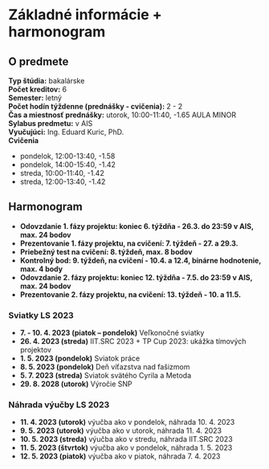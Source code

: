 # Základné informácie + harmonogram

## O predmete

**Typ štúdia:** bakalárske  
**Počet kreditov:** 6  
**Semester:** letný  
**Počet hodín týždenne (prednášky - cvičenia):** 2 - 2   
**Čas a miestnosť prednášky:**  utorok, 10:00-11:40, -1.65 AULA MINOR  
**Sylabus predmetu:** v AIS  
**Vyučujúci:** Ing. Eduard Kuric, PhD.  
**Cvičenia**
* pondelok, 12:00-13:40, -1.58
* pondelok, 14:00-15:40, -1.42
* streda, 10:00-11:40, -1.42
* streda, 12:00-13:40, -1.42


## Harmonogram 

* **Odovzdanie 1. fázy projektu: koniec 6. týždňa - 26.3. do 23:59 v AIS, max. 24 bodov** 
* **Prezentovanie 1. fázy projektu, na cvičení: 7. týždeň - 27. a 29.3.** 
* **Priebežný test na cvičení: 8. týždeň, max. 8 bodov**
* **Kontrolný bod: 9. týždeň, na cvičení - 10.4. a 12.4, binárne hodnotenie, max. 4 body**
* **Odovzdanie 2. fázy projektu: koniec 12. týždňa - 7.5. do 23:59 v AIS, max. 24 bodov**
* **Prezentovanie 2. fázy projektu, na cvičení: 13. týždeň - 10. a 11.5.**


### Sviatky LS 2023 
* **7. - 10. 4. 2023 (piatok – pondelok)** Veľkonočné sviatky 
* **26. 4. 2023 (streda)** IIT.SRC 2023 + TP Cup 2023: ukážka tímových projektov 
* **1. 5. 2023 (pondelok)** Sviatok práce 
* **8. 5. 2023 (pondelok)** Deň víťazstva nad fašizmom 
* **5. 7. 2023 (streda)** Sviatok svätého Cyrila a Metoda 
* **29. 8. 2028 (utorok)** Výročie SNP 

### Náhrada výučby LS 2023
* **11. 4. 2023 (utorok)** výučba ako v pondelok, náhrada 10. 4. 2023 
* **9. 5. 2023 (utorok)** výučba ako v utorok, náhrada 11. 4. 2023 
* **10. 5. 2023 (streda)** výučba ako v stredu, náhrada IIT.SRC 2023  
* **11. 5. 2023 (štvrtok)** výučba ako v pondelok, náhrada 1. 5. 2023 
* **12. 5. 2023 (piatok)** výučba ako v piatok, náhrada 7. 4. 2023 
